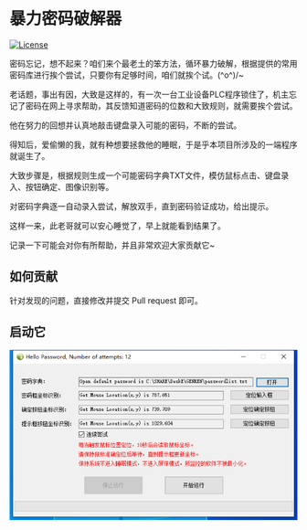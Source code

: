# 暴力密码破解器

[![License](https://github.com/zhangsanbin/Hello_Password)](./LICENSE)

密码忘记，想不起来？咱们来个最老土的笨方法，循环暴力破解，根据提供的常用密码库进行挨个尝试，只要你有足够时间，咱们就挨个试。\(^o^)/~

老话题，事出有因，大致是这样的，有一次一台工业设备PLC程序锁住了，机主忘记了密码在网上寻求帮助，其反馈知道密码的位数和大致规则，就需要挨个尝试。

他在努力的回想并认真地敲击键盘录入可能的密码，不断的尝试。

得知后，爱偷懒的我，就有种想要拯救他的睡眠，于是乎本项目所涉及的一端程序就诞生了。

大致步骤是，根据规则生成一个可能密码字典TXT文件，模仿鼠标点击、键盘录入、按钮确定、图像识别等。

对密码字典逐一自动录入尝试，解放双手，直到密码验证成功，给出提示。

这样一来，此老哥就可以安心睡觉了，早上就能看到结果了。

记录一下可能会对你有所帮助，并且非常欢迎大家贡献它~

## 如何贡献

针对发现的问题，直接修改并提交 Pull request 即可。

## 启动它

![image](1.png)
